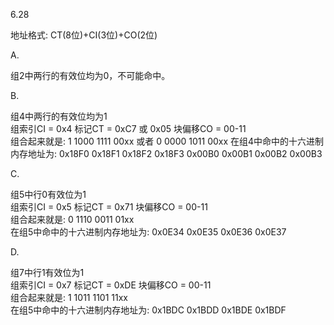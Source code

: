 6.28

地址格式: CT(8位)+CI(3位)+CO(2位)

A.

组2中两行的有效位均为0，不可能命中。

B.

组4中两行的有效位均为1  
组索引CI = 0x4  标记CT = 0xC7 或 0x05  块偏移CO = 00-11  
组合起来就是: 1 1000 1111 00xx 或者 0 0000 1011 00xx
在组4中命中的十六进制内存地址为: 0x18F0 0x18F1 0x18F2 0x18F3 0x00B0 0x00B1 0x00B2 0x00B3  

C.

组5中行0有效位为1  
组索引CI = 0x5  标记CT = 0x71  块偏移CO = 00-11  
组合起来就是: 0 1110 0011 01xx  
在组5中命中的十六进制内存地址为: 0x0E34 0x0E35 0x0E36 0x0E37  

D.

组7中行1有效位为1  
组索引CI = 0x7  标记CT = 0xDE  块偏移CO = 00-11  
组合起来就是: 1 1011 1101 11xx  
在组5中命中的十六进制内存地址为: 0x1BDC 0x1BDD 0x1BDE 0x1BDF  




